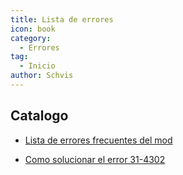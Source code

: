 ```yaml
---
title: Lista de errores
icon: book
category:
  - Errores
tag:
  - Inicio
author: Schvis
---
```


## Catalogo

- [Lista de errores frecuentes del mod](faq-error.md)
  
- [Como solucionar el error 31-4302](31-4302.md)
